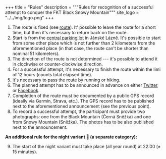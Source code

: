 +++
title = "Rules"
description = """Rules for recognition of a successful attempt to conquer
    the FKT Black Snowy Mountain"""
site_logo = "../../img/logo.png"
+++

1. The route is fixed (see [route](/en/route)). It' possible to leave the route
   for a short time, but then it's necessary to return back on the route.
1. Start is from the [central parking lot](//mapy.cz/s/keneluzuma) in Jánské
   Lázně. It's possible to start from some other place which is not further
   than 2 kilometers from the aforementioned place (in that case, the route
   can't be shorter than nominal 51 kilometers).
1. The direction of the route is not determined --- it's possible to attend it
    in clockwise or counter-clockwise direction.
1. For a successful attempt, it's necessary to finish the route within the limi
    of 12 hours (counts total elapsed time).
1. It's necessary to pass the route by running or hiking.
1. The planned attempt has to be announced in advance on either [Twitter](//twitter.com/CernaSnezka),
   or [Facebook](//facebook.com/CernaSnezka).
1. Completion of the route must be documented by a public GPS record (ideally
   via Garmin, Strava, etc.). The GPS record has to be published next to the aforementioned
   announcement (see the previous point).
1. To record a successful attempt, the participant must provide two photographs: one
   from the Black Mountain (Černá Sněžka) and one from Snowy Mountain (Sněžka).
   The photos has to be also published next to the announcement.

**An additional rule for the night variant 🌌 (a separate category):**

9. The start of the night variant must take place (all year round) at 22:00 (± 15 minutes).
